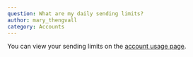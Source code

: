 ```yaml
---
question: What are my daily sending limits?
author: mary_thengvall
category: Accounts
---
```

You can view your sending limits on the [account usage page](https://app.sparkpost.com/account/usage).
